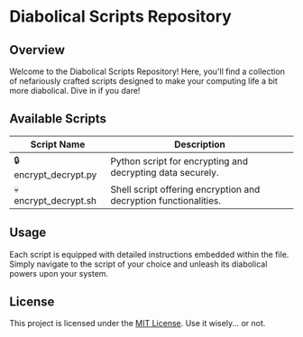 # Diabolical Scripts Repository

## Overview

Welcome to the Diabolical Scripts Repository! Here, you'll find a collection of nefariously crafted scripts designed to make your computing life a bit more diabolical. Dive in if you dare!

## Available Scripts

| Script Name                | Description                                                |
|----------------------------|------------------------------------------------------------|
| 🔒 encrypt_decrypt.py      | Python script for encrypting and decrypting data securely. |
| 💀 encrypt_decrypt.sh      | Shell script offering encryption and decryption functionalities. |

## Usage

Each script is equipped with detailed instructions embedded within the file. Simply navigate to the script of your choice and unleash its diabolical powers upon your system.

## License

This project is licensed under the [MIT License](LICENSE). Use it wisely... or not.
